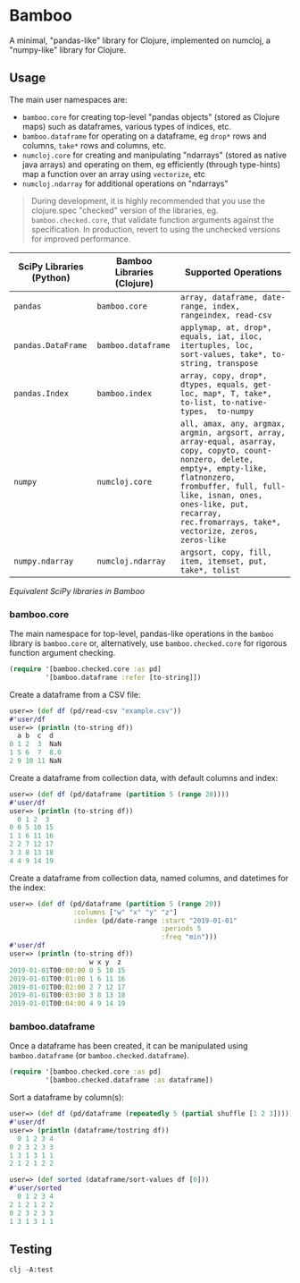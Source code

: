 # Bamboo
A minimal, "pandas-like" library for Clojure, implemented on numcloj, a "numpy-like" library for Clojure. 

## Usage
The main user namespaces are:
* `bamboo.core` for creating top-level "pandas objects" (stored as Clojure maps) such as dataframes, various types of indices, etc. 
* `bamboo.dataframe` for operating on a dataframe, eg `drop*` rows and columns, `take*` rows and columns, etc.
* `numcloj.core` for creating and manipulating "ndarrays" (stored as native java arrays) and operating on them, eg efficiently (through type-hints) map a function over an array using `vectorize`, etc
* `numcloj.ndarray` for additional operations on "ndarrays"

>During development, it is highly recommended that you use the clojure.spec 
"checked" version of the libraries, eg. `bamboo.checked.core`, that validate 
function arguments against the specification. In production, revert to using 
the unchecked versions for improved performance.

| SciPy Libraries (Python) | Bamboo Libraries (Clojure) | Supported Operations |
| - | - | - |
| `pandas` | `bamboo.core` | `array, dataframe, date-range, index, rangeindex, read-csv` |
| `pandas.DataFrame` | `bamboo.dataframe` | `applymap, at, drop*, equals, iat, iloc, itertuples, loc,     sort-values, take*, to-string, transpose`  |
| `pandas.Index` | `bamboo.index` | `array, copy, drop*, dtypes, equals, get-loc, map*, T, take*, to-list, to-native-types,  to-numpy` |
| `numpy` | `numcloj.core` | `all, amax, any, argmax, argmin, argsort, array, array-equal, asarray, copy, copyto, count-nonzero, delete, empty+, empty-like, flatnonzero, frombuffer, full, full-like, isnan, ones, ones-like, put, recarray, rec.fromarrays, take*, vectorize, zeros, zeros-like` |
| `numpy.ndarray` | `numcloj.ndarray` | `argsort, copy, fill, item, itemset, put, take*, tolist` |

_Equivalent SciPy libraries in Bamboo_

### bamboo.core
The main namespace for top-level, pandas-like operations in the `bamboo` 
library is `bamboo.core` or, alternatively, use `bamboo.checked.core` for 
rigorous function argument checking. 

```clojure
(require '[bamboo.checked.core :as pd]
         '[bamboo.dataframe :refer [to-string]])
```

Create a dataframe from a CSV file:
```clojure
user=> (def df (pd/read-csv "example.csv"))
#'user/df
user=> (println (to-string df))     
  a b  c  d  
0 1 2  3  NaN
1 5 6  7  8.0
2 9 10 11 NaN
```
Create a dataframe from collection data, with default columns and index:
```clojure
user=> (def df (pd/dataframe (partition 5 (range 20)))) 
#'user/df
user=> (println (to-string df))
  0 1 2  3 
0 0 5 10 15
1 1 6 11 16
2 2 7 12 17
3 3 8 13 18
4 4 9 14 19
```
Create a dataframe from collection data, named columns, 
and datetimes for the index:
```clojure
user=> (def df (pd/dataframe (partition 5 (range 20)) 
                :columns ["w" "x" "y" "z"] 
                :index (pd/date-range :start "2019-01-01" 
                                      :periods 5 
                                      :freq "min")))
#'user/df
user=> (println (to-string df))
                    w x y  z 
2019-01-01T00:00:00 0 5 10 15
2019-01-01T00:01:00 1 6 11 16
2019-01-01T00:02:00 2 7 12 17
2019-01-01T00:03:00 3 8 13 18
2019-01-01T00:04:00 4 9 14 19
```
### bamboo.dataframe
Once a dataframe has been created, it can be manipulated using `bamboo.dataframe`
(or `bamboo.checked.dataframe`).

```clojure
(require '[bamboo.checked.core :as pd]
         '[bamboo.checked.dataframe :as dataframe])
```

Sort a dataframe by column(s):
```clojure
user=> (def df (pd/dataframe (repeatedly 5 (partial shuffle [1 2 3]))))
#'user/df
user=> (println (dataframe/tostring df))
  0 1 2 3 4
0 2 3 2 3 3
1 3 1 3 1 1
2 1 2 1 2 2

user=> (def sorted (dataframe/sort-values df [0]))
#'user/sorted
  0 1 2 3 4
2 1 2 1 2 2
0 2 3 2 3 3
1 3 1 3 1 1

```

## Testing
`clj -A:test`

